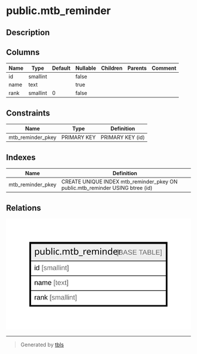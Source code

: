 # public.mtb_reminder

## Description

## Columns

| Name | Type | Default | Nullable | Children | Parents | Comment |
| ---- | ---- | ------- | -------- | -------- | ------- | ------- |
| id | smallint |  | false |  |  |  |
| name | text |  | true |  |  |  |
| rank | smallint | 0 | false |  |  |  |

## Constraints

| Name | Type | Definition |
| ---- | ---- | ---------- |
| mtb_reminder_pkey | PRIMARY KEY | PRIMARY KEY (id) |

## Indexes

| Name | Definition |
| ---- | ---------- |
| mtb_reminder_pkey | CREATE UNIQUE INDEX mtb_reminder_pkey ON public.mtb_reminder USING btree (id) |

## Relations

![er](public.mtb_reminder.svg)

---

> Generated by [tbls](https://github.com/k1LoW/tbls)
